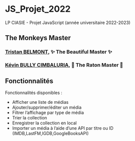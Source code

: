 # JS_Projet_2022
LP CIASIE - Projet JavaScript (année universitaire 2022-2023)

## **The Monkeys Master**
### [Tristan BELMONT](https://github.com/MaegIins), ✨ The Beautiful Master ✨
### [Kévin BULLY CIMBALURIA](https://github.com/TheRealEureka), 🦝 The Raton Master 🦝

## Fonctionnalités 
Fonctionnalités disponibles :
 * Afficher une liste de médias 
 * Ajouter/supprimer/éditer un média
 * Filtrer l’affichage par type de média 
 * Trier la collection 
 * Enregistrer la collection en local 
 * Importer un média à l’aide d’une API par titre ou ID (IMDB,LastFM,IGDB,GoogleBooksAPI)


